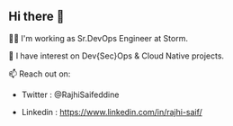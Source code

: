 ## Hi there 👋

👨‍💻 I'm working as Sr.DevOps Engineer at Storm.

🔭 I have interest on Dev{Sec}Ops & Cloud Native projects.

📫 Reach out on:

  - Twitter : @RajhiSaifeddine
  
  - Linkedin : https://www.linkedin.com/in/rajhi-saif/ 


